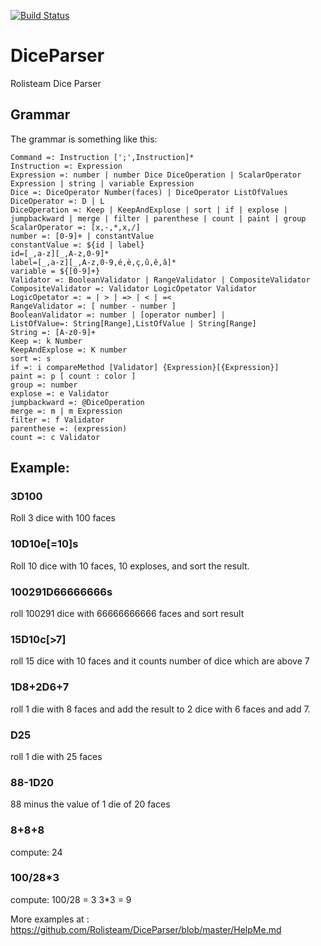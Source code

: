 
[![Build Status](http://www.rolisteam.org/sites/default/files/pixture_reloaded_logo.png)](http://www.rolisteam.org)

# DiceParser

Rolisteam Dice Parser

## Grammar
The grammar is something like this:

```
Command =: Instruction [';',Instruction]*
Instruction =: Expression
Expression =: number | number Dice DiceOperation | ScalarOperator Expression | string | variable Expression
Dice =: DiceOperator Number(faces) | DiceOperator ListOfValues
DiceOperator =: D | L
DiceOperation =: Keep | KeepAndExplose | sort | if | explose | jumpbackward | merge | filter | parenthese | count | paint | group
ScalarOperator =: [x,-,*,x,/]
number =: [0-9]+ | constantValue
constantValue =: ${id | label}
id=[_,a-z][_,A-z,0-9]*
label=[_,a-z][_,A-z,0-9,é,è,ç,û,ê,â]*
variable = ${[0-9]+}
Validator =: BooleanValidator | RangeValidator | CompositeValidator
CompositeValidator =: Validator LogicOpetator Validator
LogicOpetator =: = | > | => | < | =<
RangeValidator =: [ number - number ]
BooleanValidator =: number | [operator number] |
ListOfValue=: String[Range],ListOfValue | String[Range]
String =: [A-z0-9]+
Keep =: k Number
KeepAndExplose =: K number
sort =: s
if =: i compareMethod [Validator] {Expression}[{Expression}]
paint =: p [ count : color ]
group =: number
explose =: e Validator
jumpbackward =: @DiceOperation
merge =: m | m Expression
filter =: f Validator
parenthese =: (expression)
count =: c Validator
```


## Example:


### 3D100
Roll 3 dice with 100 faces

### 10D10e[=10]s
Roll 10 dice with 10 faces, 10 exploses, and sort the result.

### 100291D66666666s
roll 100291 dice with 66666666666 faces and sort result

### 15D10c[>7]
roll 15 dice with 10 faces and it counts number of dice which are above 7

### 1D8+2D6+7
roll 1 die with 8 faces and add the result to 2 dice with 6 faces and add 7. 

### D25
roll 1 die with 25 faces

### 88-1D20
88 minus the value of 1 die of 20 faces

### 8+8+8
compute: 24



### 100/28*3
compute: 100/28 = 3
3*3 = 9


More examples at : https://github.com/Rolisteam/DiceParser/blob/master/HelpMe.md

